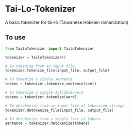 # Tai-Lo-Tokenizer
A basic tokenizer for tâi-lô (Taiwanese Hokkien romanization)

## To use
```python
from TailoTokenizer import TailoTokenizer

tokenizer = TailoTokenizer()

# To tokenize from an input file
tokenizer.tokenize_file(input_file, output_file)

# To tokenize a single sentence
tokens = tokenizer.tokenize_sentence(sent)

# To tokenize a single syllable/word
tokens = tokenizer.tokenize(word)

# To detokenize from an input file of tokenized strings
tokenizer.detokenize_file(input_file, output_file)

# To detokenize from a single list of tokens
sentence = tokenizer.detokenize(tokens)
```
